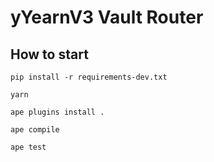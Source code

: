# yYearnV3 Vault Router

## How to start

    pip install -r requirements-dev.txt
    
    yarn
    
    ape plugins install .
    
    ape compile
    
    ape test
    
    